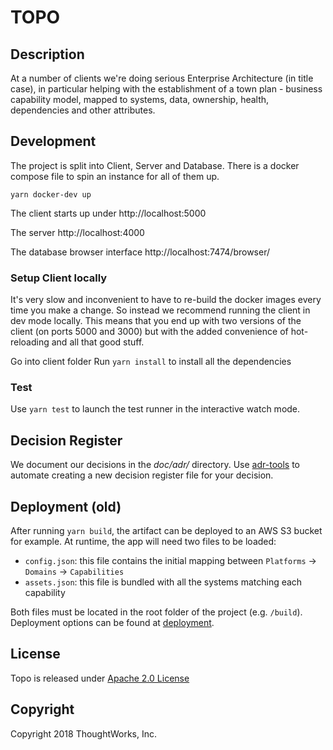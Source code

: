 #  TOPO

## Description
At a number of clients we're doing serious Enterprise Architecture (in title case), in particular helping with the establishment of a town plan - business capability model, mapped to systems, data, ownership, health, dependencies and other attributes.

## Development
The project is split into Client, Server and Database. There is a docker compose file to spin an instance for all of them up.
```
yarn docker-dev up
``` 
The client starts up under http://localhost:5000

The server http://localhost:4000

The database browser interface http://localhost:7474/browser/

### Setup Client locally 
It's very slow and inconvenient to have to re-build the docker images every time
you make a change. So instead we recommend running the client in dev mode
locally. This means that you end up with two versions of the client (on ports
5000 and 3000) but with the added convenience of hot-reloading and all that
good stuff.

Go into client folder
Run `yarn install` to install all the dependencies

### Test
Use `yarn test` to launch the test runner in the interactive watch mode.


## Decision Register

We document our decisions in the *doc/adr/* directory. Use [adr-tools](https://github.com/npryce/adr-tools) to automate creating a new decision register file for your decision.


## Deployment (old)

After running `yarn build`, the artifact can be deployed to an AWS S3 bucket for example. At runtime, the app will need two files to be loaded:
- `config.json`: this file contains the initial mapping between `Platforms` -> `Domains` -> `Capabilities`
- `assets.json`: this file is bundled with all the systems matching each capability

Both files must be located in the root folder of the project (e.g. `/build`). Deployment options can be found at [deployment](https://github.com/facebook/create-react-app/blob/master/packages/react-scripts/template/README.md#deployment).

## License

Topo is released under [Apache 2.0 License](https://www.apache.org/licenses/LICENSE-2.0)

## Copyright

Copyright 2018 ThoughtWorks, Inc.
